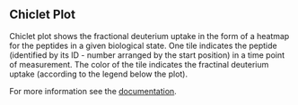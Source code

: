 ## Chiclet Plot

Chiclet plot shows the fractional deuterium uptake in the form of a heatmap for the peptides in a given biological state. One tile indicates the peptide (identified by its ID - number arranged by the start position) in a time point of measurement. The color of the tile indicates the fractinal deuterium uptake (according to the legend below the plot).

For more information see the [documentation](https://hadexversum.github.io/HaDeX/articles/visualization.html#chiclet-plot-1).
